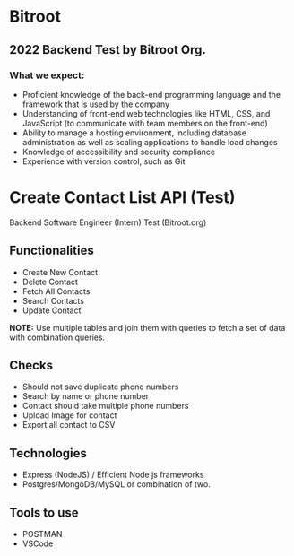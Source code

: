 # Bitroot

## 2022 Backend Test by Bitroot Org.

### What we expect:
- Proficient knowledge of the back-end programming language and the framework that is used by the company
- Understanding of front-end web technologies like HTML, CSS, and JavaScript (to communicate with team members on the front-end) 
- Ability to manage a hosting environment, including database administration as well as scaling applications to handle load changes
- Knowledge of accessibility and security compliance 
- Experience with version control, such as Git


# Create Contact List API (Test)
Backend Software Engineer (Intern) Test (Bitroot.org)

## Functionalities 
- Create New Contact
- Delete Contact
- Fetch All Contacts
- Search Contacts
- Update Contact

**NOTE:** Use multiple tables and join them with queries to fetch a set of data with combination queries.


## Checks
- Should not save duplicate phone numbers
- Search by name or phone number
- Contact should take multiple phone numbers
- Upload Image for contact
- Export all contact to CSV

## Technologies
- Express (NodeJS) / Efficient Node js frameworks
- Postgres/MongoDB/MySQL or combination of two. 

## Tools to use
- POSTMAN
- VSCode 
